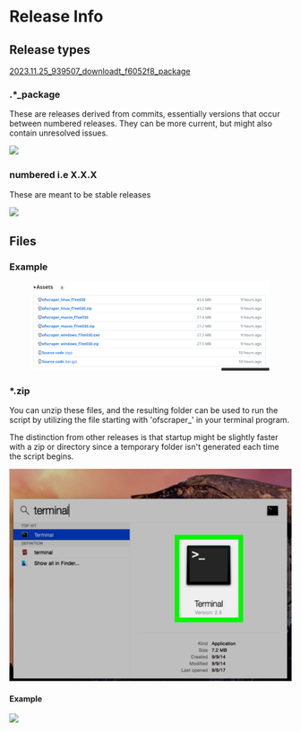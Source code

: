 # Release Info

## Release types



[2023.11.25\_939507\_downloadt\_f6052f8\_package](https://github.com/datawhores/OF-Scraper/releases/tag/f6052f8)





### .\*\_package

These are releases derived from commits, essentially versions that occur between numbered releases. They can be more current, but might also contain unresolved issues.

![](<../.gitbook/assets/image (1) (2) (1).png>)

### numbered i.e X.X.X

These are meant to be stable releases

![](<../.gitbook/assets/image (2) (2).png>)

##

## Files

### Example

<figure><img src="../.gitbook/assets/image.png" alt=""><figcaption></figcaption></figure>

### \*.zip

You can unzip these files, and the resulting folder can be used to run the script by utilizing the file starting with 'ofscraper\_' in your terminal program.&#x20;

The distinction from other releases is that startup might be slightly faster with a zip or directory since a temporary folder isn't generated each time the script begins.

![](<../.gitbook/assets/image (12).png>)

#### Example

![](<../.gitbook/assets/image (1) (2).png>)

###







